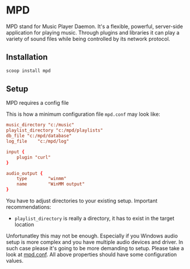 # MPD

MPD stand for Music Player Daemon. It's a flexible, powerful, server-side application for playing music. Through plugins and libraries it can play a variety of sound files while being controlled by its network protocol.

## Installation

```sh
scoop install mpd
```

## Setup

MPD requires a config file

This is how a minimum configuration file `mpd.conf` may look like:

```conf
music_directory	"c:/music"
playlist_directory "c:/mpd/playlists"
db_file	"c:/mpd/database"
log_file	"c:/mpd/log"

input {
	plugin "curl"
}

audio_output {
	type		"winmm"
	name		"WinMM output"
}
```

You have to adjust directories to your existing setup. Important recommendations:

* `playlist_directory` is really a directory, it has to exist in the target location

Unfortunatley this may not be enough. Especially if you Windows audio setup is more complex and you have multiple audio devices and driver. In such case please it's going to be more demanding to setup. Please take a look at [mpd.conf](mpd.conf). All above properties should have some configuration values.
